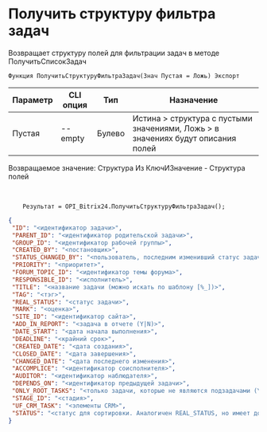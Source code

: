 ﻿---
sidebar_position: 27
---

# Получить структуру фильтра задач
 Возвращает структуру полей для фильтрации задач в методе ПолучитьСписокЗадач



`Функция ПолучитьСтруктуруФильтраЗадач(Знач Пустая = Ложь) Экспорт`

  | Параметр | CLI опция | Тип | Назначение |
  |-|-|-|-|
  | Пустая | --empty | Булево | Истина > структура с пустыми значениями, Ложь > в значениях будут описания полей |

  
  Возвращаемое значение:   Структура Из КлючИЗначение - Структура полей

<br/>




```bsl title="Пример кода"
    Результат = OPI_Bitrix24.ПолучитьСтруктуруФильтраЗадач();
```
    



```json title="Результат"
{
 "ID": "<идентификатор задачи>",
 "PARENT_ID": "<идентификатор родительской задачи>",
 "GROUP_ID": "<идентификатор рабочей группы>",
 "CREATED_BY": "<постановщик>",
 "STATUS_CHANGED_BY": "<пользователь, последним изменивший статус задачи>",
 "PRIORITY": "<приоритет>",
 "FORUM_TOPIC_ID": "<идентификатор темы форума>",
 "RESPONSIBLE_ID": "<исполнитель>",
 "TITLE": "<название задачи (можно искать по шаблону [%_])>",
 "TAG": "<тэг>",
 "REAL_STATUS": "<статус задачи>",
 "MARK": "<оценка>",
 "SITE_ID": "<идентификатор сайта>",
 "ADD_IN_REPORT": "<задача в отчете (Y|N)>",
 "DATE_START": "<дата начала выполнения>",
 "DEADLINE": "<крайний срок>",
 "CREATED_DATE": "<дата создания>",
 "CLOSED_DATE": "<дата завершения>",
 "CHANGED_DATE": "<дата последнего изменения>",
 "ACCOMPLICE": "<идентификатор соисполнителя>",
 "AUDITOR": "<идентификатор наблюдателя>",
 "DEPENDS_ON": "<идентификатор предыдущей задачи>",
 "ONLY_ROOT_TASKS": "<только задачи, которые не являются подзадачами (Y|N)>",
 "STAGE_ID": "<стадия>",
 "UF_CRM_TASK": "<элементы CRM>",
 "STATUS": "<статус для сортировки. Аналогичен REAL_STATUS, но имеет дополнительно три мета-статуса>"
}
```
